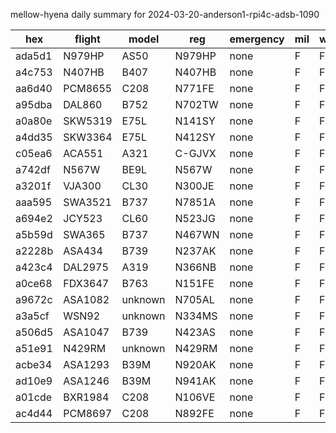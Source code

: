 mellow-hyena daily summary for 2024-03-20-anderson1-rpi4c-adsb-1090

|hex|flight|model|reg|emergency|mil|weirdo|
|--|--|--|--|--|--|--|
|ada5d1|N979HP|AS50|N979HP|none|F|F|
|a4c753|N407HB|B407|N407HB|none|F|F|
|aa6d40|PCM8655|C208|N771FE|none|F|F|
|a95dba|DAL860|B752|N702TW|none|F|F|
|a0a80e|SKW5319|E75L|N141SY|none|F|F|
|a4dd35|SKW3364|E75L|N412SY|none|F|F|
|c05ea6|ACA551|A321|C-GJVX|none|F|F|
|a742df|N567W|BE9L|N567W|none|F|F|
|a3201f|VJA300|CL30|N300JE|none|F|F|
|aaa595|SWA3521|B737|N7851A|none|F|F|
|a694e2|JCY523|CL60|N523JG|none|F|F|
|a5b59d|SWA365|B737|N467WN|none|F|F|
|a2228b|ASA434|B739|N237AK|none|F|F|
|a423c4|DAL2975|A319|N366NB|none|F|F|
|a0ce68|FDX3647|B763|N151FE|none|F|F|
|a9672c|ASA1082|unknown|N705AL|none|F|F|
|a3a5cf|WSN92|unknown|N334MS|none|F|F|
|a506d5|ASA1047|B739|N423AS|none|F|F|
|a51e91|N429RM|unknown|N429RM|none|F|F|
|acbe34|ASA1293|B39M|N920AK|none|F|F|
|ad10e9|ASA1246|B39M|N941AK|none|F|F|
|a01cde|BXR1984|C208|N106VE|none|F|F|
|ac4d44|PCM8697|C208|N892FE|none|F|F|
